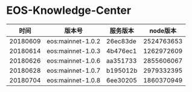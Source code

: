 # EOS-Knowledge-Center
时间 | 版本号 | 服务版本 | node版本
---|---|---|---
20180609 | eos:mainnet-1.0.2 | 26ec83de | 2524763653
20180614 | eos:mainnet-1.0.3 | 4b476ec1 | 1262972609
20180626 | eos:mainnet-1.0.6 | aa351733 | 2855606067
20180628 | eos:mainnet-1.0.7 | b195012b | 2979332395
20180704 | eos:mainnet-1.0.8 | 6ee30205 | 1860370949
